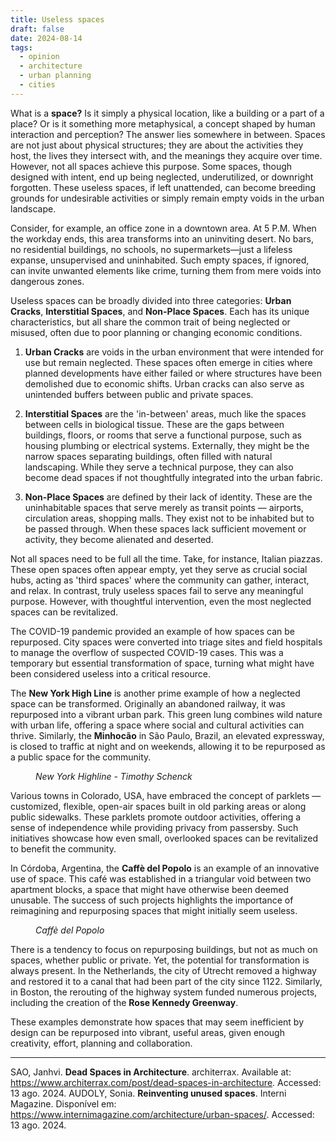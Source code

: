 ```yaml
---
title: Useless spaces
draft: false
date: 2024-08-14
tags:
  - opinion
  - architecture
  - urban planning
  - cities
---
```


What is a **space?** Is it simply a physical location, like a building or a part of a place? Or is it something more metaphysical, a concept shaped by human interaction and perception? The answer lies somewhere in between. Spaces are not just about physical structures; they are about the activities they host, the lives they intersect with, and the meanings they acquire over time. However, not all spaces achieve this purpose. Some spaces, though designed with intent, end up being neglected, underutilized, or downright forgotten. These useless spaces, if left unattended, can become breeding grounds for undesirable activities or simply remain empty voids in the urban landscape.

Consider, for example, an office zone in a downtown area. At 5 P.M. When the workday ends, this area transforms into an uninviting desert. No bars, no residential buildings, no schools, no supermarkets—just a lifeless expanse, unsupervised and uninhabited. Such empty spaces, if ignored, can invite unwanted elements like crime, turning them from mere voids into dangerous zones.

Useless spaces can be broadly divided into three categories: **Urban Cracks**, **Interstitial Spaces**, and **Non-Place Spaces**. Each has its unique characteristics, but all share the common trait of being neglected or misused, often due to poor planning or changing economic conditions.

1. **Urban Cracks** are voids in the urban environment that were intended for use but remain neglected. These spaces often emerge in cities where planned developments have either failed or where structures have been demolished due to economic shifts. Urban cracks can also serve as unintended buffers between public and private spaces.

2. **Interstitial Spaces** are the 'in-between' areas, much like the spaces between cells in biological tissue. These are the gaps between buildings, floors, or rooms that serve a functional purpose, such as housing plumbing or electrical systems. Externally, they might be the narrow spaces separating buildings, often filled with natural landscaping. While they serve a technical purpose, they can also become dead spaces if not thoughtfully integrated into the urban fabric.

3. **Non-Place Spaces** are defined by their lack of identity. These are the uninhabitable spaces that serve merely as transit points — airports, circulation areas, shopping malls. They exist not to be inhabited but to be passed through. When these spaces lack sufficient movement or activity, they become alienated and deserted.

Not all spaces need to be full all the time. Take, for instance, Italian piazzas. These open spaces often appear empty, yet they serve as crucial social hubs, acting as 'third spaces' where the community can gather, interact, and relax. In contrast, truly useless spaces fail to serve any meaningful purpose. However, with thoughtful intervention, even the most neglected spaces can be revitalized.

The COVID-19 pandemic provided an example of how spaces can be repurposed. City spaces were converted into triage sites and field hospitals to manage the overflow of suspected COVID-19 cases. This was a temporary but essential transformation of space, turning what might have been considered useless into a critical resource.

The **New York High Line** is another prime example of how a neglected space can be transformed. Originally an abandoned railway, it was repurposed into a vibrant urban park. This green lung combines wild nature with urban life, offering a space where social and cultural activities can thrive. Similarly, the **Minhocão** in São Paulo, Brazil, an elevated expressway, is closed to traffic at night and on weekends, allowing it to be repurposed as a public space for the community.

<figure>
    <img src="https://arquitecturaviva.com/assets/uploads/obras/45017/av_medium__av_66215.webp?h=be623b46"
         alt=""><figcaption><i>New York Highline - Timothy Schenck</i></figcaption>
</figure>

Various towns in Colorado, USA, have embraced the concept of parklets — customized, flexible, open-air spaces built in old parking areas or along public sidewalks. These parklets promote outdoor activities, offering a sense of independence while providing privacy from passersby. Such initiatives showcase how even small, overlooked spaces can be revitalized to benefit the community.

In Córdoba, Argentina, the **Caffè del Popolo** is an example of an innovative use of space. This café was established in a triangular void between two apartment blocks, a space that might have otherwise been deemed unusable. The success of such projects highlights the importance of reimagining and repurposing spaces that might initially seem useless.

<figure>
    <img src="https://images.adsttc.com/media/images/6222/81da/faa1/4701/66cd/9f83/large_jpg/image1-ok.jpg?1646428668"
         alt=""><figcaption><i>Caffè del Popolo</i></figcaption>
</figure>

There is a tendency to focus on repurposing buildings, but not as much on spaces, whether public or private. Yet, the potential for transformation is always present. In the Netherlands, the city of Utrecht removed a highway and restored it to a canal that had been part of the city since 1122. Similarly, in Boston, the rerouting of the highway system funded numerous projects, including the creation of the **Rose Kennedy Greenway**.
<br>

These examples demonstrate how spaces that may seem inefficient by design can be repurposed into vibrant, useful areas, given enough creativity, effort, planning and collaboration.

***

SAO, Janhvi. **Dead Spaces in Architecture**. architerrax. Available at: <https://www.architerrax.com/post/dead-spaces-in-architecture>. Accessed: 13 ago. 2024.
AUDOLY, Sonia. **Reinventing unused spaces**. Interni Magazine. Disponível em: <https://www.internimagazine.com/architecture/urban-spaces/>. Accessed: 13 ago. 2024.
